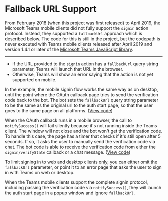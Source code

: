 
# Fallback URL Support

From February 2018 (when this project was first released) to April 2019, the Microsoft Teams mobile clients did not fully support the `signin` action protocol. Instead, they supported a `fallbackUrl` approach which is described below. The code for this is still in the project, but the codepath is never executed with Teams mobile clients released after April 2019 and version 1.4.1 or later of the [Microsoft Teams JavaScript library](https://www.npmjs.com/package/@microsoft/teams-js).

*************************************

* If the URL provided to the `signin` action has a `fallbackUrl` query string parameter, Teams will launch that URL in the browser.
* Otherwise, Teams will show an error saying that the action is not yet supported on mobile.

In the example, the mobile signin flow works the same way as on desktop, until the point where the OAuth callback page tries to send the verification code back to the bot. The bot sets the `fallbackUrl` query string parameter to be the same as the original url to the auth start page, so that the user goes to the same page on all platforms. ([View code](https://github.com/OfficeDev/microsoft-teams-sample-auth-node/blob/469952a26d618dbf884a3be53c7d921cc580b1e2/src/dialogs/BaseIdentityDialog.ts#L173-L178))

When the OAuth callback runs in a mobile browser, the call to `notifySuccess()` will fail silently because it's not running inside the Teams client. The window will not close and the bot won't get the verification code. To handle this case, the page has a timer that checks if it's still open after 5 seconds. If so, it asks the user to manually send the verification code via chat. The bot code is able to receive the verification code from either the `signin/verifyState` callback or a chat message. ([View code](https://github.com/OfficeDev/microsoft-teams-sample-auth-node/blob/469952a26d618dbf884a3be53c7d921cc580b1e2/src/dialogs/BaseIdentityDialog.ts#L106-L117))

To limit signing in to web and desktop clients only, you can either omit the `fallbackUrl` parameter, or point it to an error page that asks the user to sign in with Teams on web or desktop.

When the Teams mobile clients support the complete signin protocol, including passing the verification code via `notifySuccess()`, they will launch the auth start page in a popup window and ignore `fallbackUrl`.
